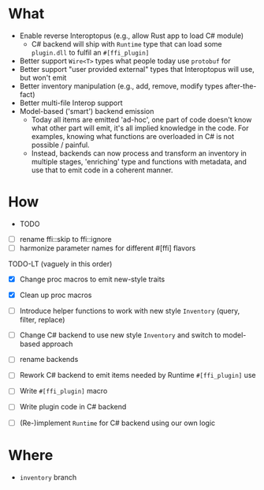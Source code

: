 

# What
- Enable reverse Interoptopus (e.g., allow Rust app to load C# module)
  - C# backend will ship with `Runtime` type that can load some `plugin.dll` to fulfil an `#[ffi_plugin]`  
- Better support `Wire<T>` types what people today use `protobuf` for
- Better support "user provided external" types that Interoptopus will use, but won't emit 
- Better inventory manipulation (e.g., add, remove, modify types after-the-fact) 
- Better multi-file Interop support 
- Model-based ('smart') backend emission
  - Today all items are emitted 'ad-hoc', one part of code doesn't know what other part will emit, it's all implied 
    knowledge in the code. For examples, knowing what functions are overloaded in C# is not possible / painful.  
  - Instead, backends can now process and transform an inventory in multiple stages, 'enriching' type and functions
    with metadata, and use that to emit code in a coherent manner.

# How

- TODO
- [ ] rename ffi::skip to ffi::ignore
- [ ] harmonize parameter names for different #[ffi] flavors 

TODO-LT (vaguely in this order)
- [x] Change proc macros to emit new-style traits
- [x] Clean up proc macros 
- [ ] Introduce helper functions to work with new style `Inventory` (query, filter, replace)
- [ ] Change C# backend to use new style `Inventory` and switch to model-based approach
- [ ] rename backends
- [ ] Rework C# backend to emit items needed by Runtime `#[ffi_plugin]` use
- [ ] Write `#[ffi_plugin]` macro  
- [ ] Write plugin code in C# backend 
- [ ] (Re-)implement `Runtime` for C# backend using our own logic  


# Where
- `inventory` branch